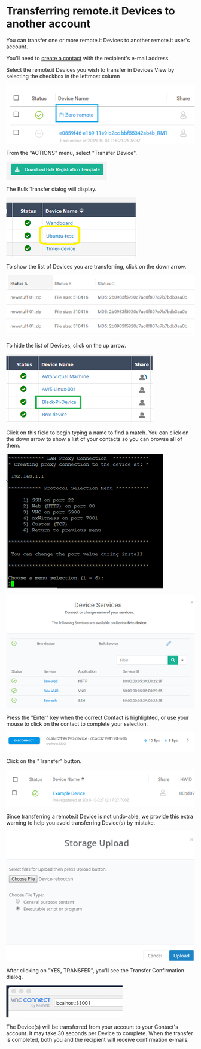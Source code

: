 # Transferring remote.it Devices to another account

You can transfer one or more remote.it Devices to another remote.it user's account.

You'll need to [create a contact](managing-contacts/create-a-contact.md) with the recipient's e-mail address.

Select the remote.it Devices you wish to transfer in Devices View by selecting the checkbox in the leftmost column

![](../.gitbook/assets/image%20%28244%29.png)

From the "ACTIONS" menu, select "Transfer Device".

![](../.gitbook/assets/image%20%28257%29.png)

The Bulk Transfer dialog will display.  

![](../.gitbook/assets/image%20%2820%29.png)

To show the list of Devices you are transferring, click on the down arrow.

![](../.gitbook/assets/image%20%28234%29.png)

To hide the list of Devices, click on the up arrow.

![](../.gitbook/assets/image%20%28315%29.png)

Click on this field to begin typing a name to find a match.  You can click on the down arrow to show a list of your contacts so you can browse all of them.

![](../.gitbook/assets/image%20%28188%29.png)

![](../.gitbook/assets/image%20%28110%29.png)

Press the "Enter" key when the correct Contact is highlighted, or use your mouse to click on the contact to complete your selection.

![](../.gitbook/assets/image%20%28383%29.png)

Click on the "Transfer" button.

![](../.gitbook/assets/image%20%28341%29.png)

Since transferring a remote.it Device is not undo-able, we provide this extra warning to help you avoid transferring Device\(s\) by mistake.

![](../.gitbook/assets/image%20%28132%29.png)

After clicking on "YES, TRANSFER", you'll see the Transfer Confirmation dialog.

![](../.gitbook/assets/image%20%28276%29.png)

The Device\(s\) will be transferred from your account to your Contact's account.  It may take 30 seconds per Device to complete.  When the transfer is completed, both you and the recipient will receive confirmation e-mails.

